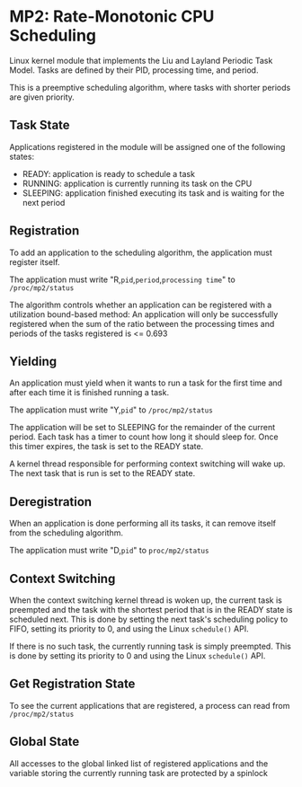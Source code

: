 # MP2: Rate-Monotonic CPU Scheduling
Linux kernel module that implements the Liu and Layland Periodic Task Model. Tasks are defined by their PID, processing time, and period.

This is a preemptive scheduling algorithm, where tasks with shorter periods are given priority. 

## Task State
Applications registered in the module will be assigned one of the following states:
- READY: application is ready to schedule a task
- RUNNING: application is currently running its task on the CPU
- SLEEPING: application finished executing its task and is waiting for the next period

## Registration
To add an application to the scheduling algorithm, the application must register itself.

The application must write "R,`pid`,`period`,`processing time`" to `/proc/mp2/status`
  
The algorithm controls whether an application can be registered with a utilization bound-based method:
An application will only be successfully registered when the sum of the ratio between the processing times and periods
of the tasks registered is <= 0.693

## Yielding
An application must yield when it wants to run a task for the first time and after each time it is finished running a task.

The application must write "Y,`pid`" to `/proc/mp2/status`

The application will be set to SLEEPING for the remainder of the current period. Each task has a timer to count how long it should
sleep for. Once this timer expires, the task is set to the READY state.

A kernel thread responsible for performing context switching will wake up. The next task that is run is set to the READY state.

## Deregistration
When an application is done performing all its tasks, it can remove itself from the scheduling algorithm.

The application must write "D,`pid`" to `proc/mp2/status`

## Context Switching
When the context switching kernel thread is woken up, the current task is preempted and the task with the shortest period 
that is in the READY state is scheduled next.
This is done by setting the next task's scheduling policy to FIFO, setting its priority to 0, and using the Linux `schedule()` API.

If there is no such task, the currently running task is simply preempted. This is done by setting its priority to 0 and using the
Linux `schedule()` API.

## Get Registration State
To see the current applications that are registered, a process can read from `/proc/mp2/status`

## Global State
All accesses to the global linked list of registered applications and the variable storing the currently running task are protected by a spinlock
